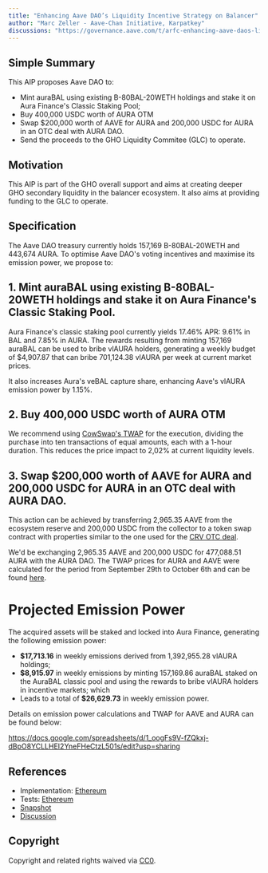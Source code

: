 ```yaml
---
title: "Enhancing Aave DAO’s Liquidity Incentive Strategy on Balancer"
author: "Marc Zeller - Aave-Chan Initiative, Karpatkey"
discussions: "https://governance.aave.com/t/arfc-enhancing-aave-daos-liquidity-incentive-strategy-on-balancer/15061"
---
```


## Simple Summary

This AIP proposes Aave DAO to:

- Mint auraBAL using existing B-80BAL-20WETH holdings and stake it on Aura Finance's Classic Staking Pool;
- Buy 400,000 USDC worth of AURA OTM
- Swap $200,000 worth of AAVE for AURA and 200,000 USDC for AURA in an OTC deal with AURA DAO.
- Send the proceeds to the GHO Liquidity Commitee (GLC) to operate.

## Motivation

This AIP is part of the GHO overall support and aims at creating deeper GHO secondary liquidity in the balancer ecosystem. It also aims at providing funding to the GLC to operate.

## Specification

The Aave DAO treasury currently holds 157,169 B-80BAL-20WETH and 443,674 AURA. To optimise Aave DAO's voting incentives and maximise its emission power, we propose to:

## 1. Mint auraBAL using existing B-80BAL-20WETH holdings and stake it on Aura Finance's Classic Staking Pool.

Aura Finance's classic staking pool currently yields 17.46% APR: 9.61% in BAL and 7.85% in AURA. The rewards resulting from minting 157,169 auraBAL can be used to bribe vlAURA holders, generating a weekly budget of $4,907.87 that can bribe 701,124.38 vlAURA per week at current market prices.

It also increases Aura's veBAL capture share, enhancing Aave's vlAURA emission power by 1.15%.

## 2. Buy 400,000 USDC worth of AURA OTM

We recommend using [CowSwap's TWAP](https://swap.cow.fi/#/1/advanced/USDC/AURA?tab=open&page=1) for the execution, dividing the purchase into ten transactions of equal amounts, each with a 1-hour duration. This reduces the price impact to 2,02% at current liquidity levels.

## 3. Swap $200,000 worth of AAVE for AURA and 200,000 USDC for AURA in an OTC deal with AURA DAO.

This action can be achieved by transferring 2,965.35 AAVE from the ecosystem reserve and 200,000 USDC from the collector to a token swap contract with properties similar to the one used for the [CRV OTC deal](https://github.com/bgd-labs/aave-proposals/blob/b2ad17f846d3442bf09e7edf5db957fae88b655d/src/AaveV2_Eth_CRV_OTC_Deal_20230508/AaveV2_Eth_CRV_OTC_Deal_20230508.sol).

We'd be exchanging 2,965.35 AAVE and 200,000 USDC for 477,088.51 AURA with the AURA DAO. The TWAP prices for AURA and AAVE were calculated for the period from September 29th to October 6th and can be found [here](https://docs.google.com/spreadsheets/d/1_oogFs9V-fZQkxj-dBpO8YCLLHEI2YneFHeCtzL501s/edit?usp=sharing).

# Projected Emission Power

The acquired assets will be staked and locked into Aura Finance, generating the following emission power:

- **$17,713.16** in weekly emissions derived from 1,392,955.28 vlAURA holdings;
- **$8,915.97** in weekly emissions by minting 157,169.86 auraBAL staked on the AuraBAL classic pool and using the rewards to bribe vlAURA holders in incentive markets; which
- Leads to a total of **$26,629.73** in weekly emission power.

Details on emission power calculations and TWAP for AAVE and AURA can be found below:

https://docs.google.com/spreadsheets/d/1_oogFs9V-fZQkxj-dBpO8YCLLHEI2YneFHeCtzL501s/edit?usp=sharing

## References

- Implementation: [Ethereum](https://github.com/bgd-labs/aave-proposals/blob/b2ad17f846d3442bf09e7edf5db957fae88b655d/src/20231017_AaveV3_Eth_EnhancingAaveDAOSLiquidityIncentiveStrategyOnBalancer/AaveV3_Ethereum_EnhancingAaveDAOSLiquidityIncentiveStrategyOnBalancer_20231017.sol)
- Tests: [Ethereum](https://github.com/bgd-labs/aave-proposals/blob/b2ad17f846d3442bf09e7edf5db957fae88b655d/src/20231017_AaveV3_Eth_EnhancingAaveDAOSLiquidityIncentiveStrategyOnBalancer/AaveV3_Ethereum_EnhancingAaveDAOSLiquidityIncentiveStrategyOnBalancer_20231017.t.sol)
- [Snapshot](https://snapshot.org/#/aave.eth/proposal/0xd1136b4db12346a95870f5a52ce02ef1bd4fb83cbbbf56c709aa14ae2d38659b)
- [Discussion](https://governance.aave.com/t/arfc-enhancing-aave-daos-liquidity-incentive-strategy-on-balancer/15061)

## Copyright

Copyright and related rights waived via [CC0](https://creativecommons.org/publicdomain/zero/1.0/).
